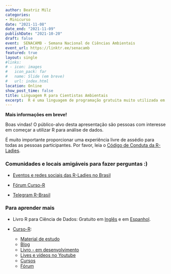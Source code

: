 ```yaml
---
author: Beatriz Milz
categories:
- Minicurso
date: "2021-11-08"
date_end: "2021-11-09"
publishDate: "2021-10-20"
draft: false
event:  SENACAMB - Semana Nacional de Ciências Ambientais
event_url: https://linktr.ee/senacamb
featured: true
layout: single
#links:
# - icon: images
#   icon_pack: far
#   name: Slide (em breve)
#   url: index.html
location: Online
show_post_time: false
title: Linguagem R para Cientistas Ambientais
excerpt:  R é uma linguagem de programação gratuita muito utilizada em pesquisa e em análise de dados, com muito potencial para ser usada para analisar dados ambientais. Neste minicurso, será apresentado uma introdução teórica breve sobre o contexto dessa linguagem de programação e Environmental Data Science (Ciência de Dados Ambientais). Falaremos do ciclo de ciência de dados, apresentaremos alguns conceitos de R básico e  também alguns exemplos com o famoso 'tidyverse', um conjunto de  ferramentas que usamos para trabalhar em cada uma das etapas do ciclo de ciência de dados (como a importação dos dados, arrumação, visualização, criação de relatórios, entre outros).
---
```


**Mais informações em breve!**


Boas vindas!
O público-alvo desta apresentação são pessoas com interesse em começar a utilizar R para análise de dados. 

É muito importante proporcionar uma experiência livre de assédio para todas as pessoas participantes.  Por favor, leia o [Código de Conduta da R-Ladies](https://github.com/rladies/.github/blob/master/CODE_OF_CONDUCT.md#portuguese).



### Comunidades e locais amigáveis para fazer perguntas :)

- [Eventos e redes sociais das R-Ladies no Brasil](https://github.com/R-Ladies-Sao-Paulo/RLadies-Brasil)

- [Fórum Curso-R](https://discourse.curso-r.com/)

- [Telegram R-Brasil](https://t.me/rbrasiloficial)


### Para aprender mais

- Livro R para Ciência de Dados: Gratuito em [Inglês](https://www.curso-r.com/cursos/) e em [Espanhol](https://es.r4ds.hadley.nz/). 

- [Curso-R](https://curso-r.com): 
  - [Material de estudo](http://material.curso-r.com/)
  - [Blog](https://www.curso-r.com/blog/)
  - [Livro - em desenvolvimento](https://livro.curso-r.com/index.html)
  - [Lives e vídeos no Youtube](https://www.youtube.com/c/CursoR6)
  - [Cursos](https://www.curso-r.com/cursos/)
  - [Fórum](https://discourse.curso-r.com/)

